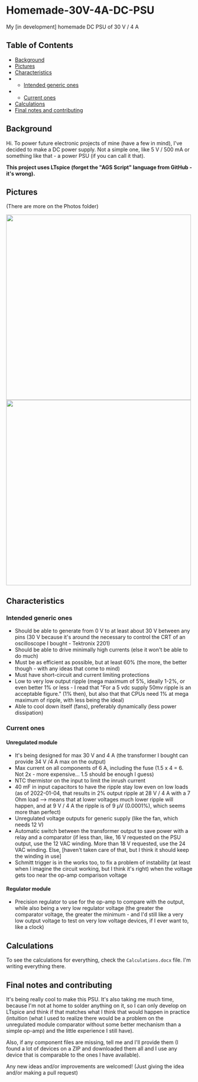 # Homemade-30V-4A-DC-PSU
My \[in development\] homemade DC PSU of 30 V / 4 A

## Table of Contents
- [Background](#background)
- [Pictures](#pictures)
- [Characteristics](#characteristics)
- - [Intended generic ones](#intended-generic-ones)
- - [Current ones](#current-ones)
- [Calculations](#calculations)
- [Final notes and contributing](#final-notes-and-contributing)

## Background
Hi. To power future electronic projects of mine (have a few in mind), I've decided to make a DC power supply. Not a simple one, like 5 V / 500 mA or something like that - a power PSU (if you can call it that).

**This project uses LTspice (forget the "AGS Script" language from GitHub - it's wrong).**

## Pictures
(There are more on the Photos folder)

<img src="Photos/IMG_20220916_185118_0.jpg" width="500"><img src="Photos/IMG_20220613_200632_0.jpg" width="500">

## Characteristics
### Intended generic ones
- Should be able to generate from 0 V to at least about 30 V between any pins (30 V because it's around the necessary to control the CRT of an oscilloscope I bought - Tektronix 2201)
- Should be able to drive minimally high currents (else it won't be able to do much)
- Must be as efficient as possible, but at least 60% (the more, the better though - with any ideas that come to mind)
- Must have short-circuit and current limiting protections
- Low to very low output ripple (mega maximum of 5%, ideally 1-2%, or even better 1% or less - I read that "For a 5 vdc supply 50mv ripple is an acceptable figure." (1% then), but also that that CPUs need 1% at mega maximum of ripple, with less being the ideal)
- Able to cool down itself (fans), preferably dynamically (less power dissipation)
### Current ones
#### Unregulated module
- It's being designed for max 30 V and 4 A (the transformer I bought can provide 34 V /4 A max on the output)
- Max current on all components of 6 A, including the fuse (1.5 x 4 = 6. Not 2x - more expensive... 1.5 should be enough I guess)
- NTC thermistor on the input to limit the inrush current
- 40 mF in input capacitors to have the ripple stay low even on low loads (as of 2022-01-04, that results in 2% output ripple at 28 V / 4 A with a 7 Ohm load --> means that at lower voltages much lower ripple will happen, and at 9 V / 4 A the ripple is of 9 µV (0.0001%), which seems more than perfect)
- Unregulated voltage outputs for generic supply (like the fan, which needs 12 V)
- Automatic switch between the transformer output to save power with a relay and a comparator (if less than, like, 16 V requested on the PSU output, use the 12 VAC winding. More than 18 V requested, use the 24 VAC winding. Else, \[haven't taken care of that, but I think it should keep the winding in use\]
- Schmitt trigger is in the works too, to fix a problem of instability (at least when I imagine the circuit working, but I think it's right) when the voltage gets too near the op-amp comparison voltage
#### Regulator module
- Precision regulator to use for the op-amp to compare with the output, while also being a very low regulator voltage (the greater the comparator voltage, the greater the minimum - and I'd still like a very low output voltage to test on very low voltage devices, if I ever want to, like a clock)

## Calculations
To see the calculations for everything, check the `Calculations.docx` file. I'm writing everything there.

## Final notes and contributing
It's being really cool to make this PSU. It's also taking me much time, because I'm not at home to solder anything on it, so I can only develop on LTspice and think if that matches what I think that would happen in practice (intuition (what I used to realize there would be a problem on the unregulated module comparator without some better mechanism than a simple op-amp) and the little experience I still have).

Also, if any component files are missing, tell me and I'll provide them (I found a lot of devices on a ZIP and downloaded them all and I use any device that is comparable to the ones I have available).

Any new ideas and/or improvements are welcomed! (Just giving the idea and/or making a pull request)
